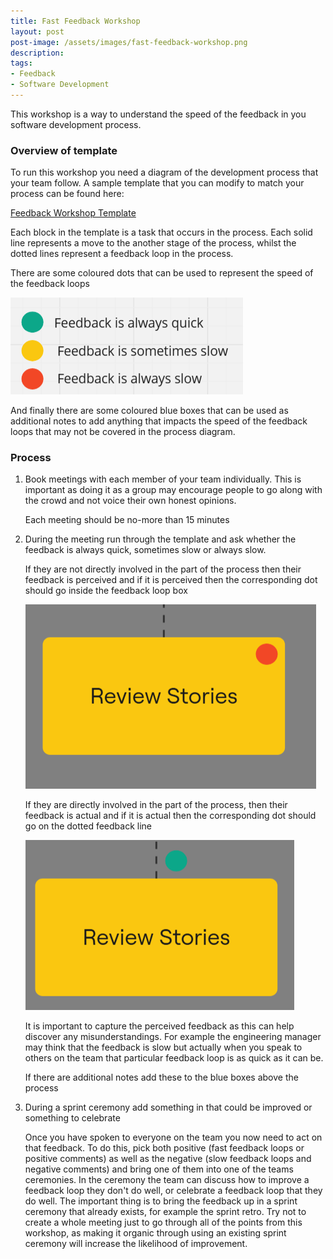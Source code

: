 ```yaml
---
title: Fast Feedback Workshop
layout: post
post-image: /assets/images/fast-feedback-workshop.png
description: 
tags:
- Feedback
- Software Development
---
```


This workshop is a way to understand the speed of the feedback in you software development process. 

### Overview of template

To run this workshop you need a diagram of the development process that your team follow. A sample template that you can modify to match your process can be found here:

[Feedback Workshop Template](https://miro.com/app/board/uXjVLuOyZjk=/)

Each block in the template is a task that occurs in the process. Each solid line represents a move to the another stage of the process, whilst the dotted lines represent a feedback loop in the process. 

There are some coloured dots that can be used to represent the speed of the feedback loops

![Feedback Speeds](/assets/images/feedback-speeds.png)

And finally there are some coloured blue boxes that can be used as additional notes to add anything that impacts the speed of the feedback loops that may not be covered in the process diagram.

### Process

1. Book meetings with each member of your team individually. This is important as doing it as a group may encourage people to go along with the crowd and not voice their own honest opinions.

   Each meeting should be no-more than 15 minutes

2. During the meeting run through the template and ask whether the feedback is always quick, sometimes slow or always slow. 

   If they are not directly involved in the part of the process then their feedback is perceived and if it is perceived then the corresponding dot should go inside the feedback loop box

    ![Perceived Feedback](/assets/images/perceived-feedback.png)

   If they are directly involved in the part of the process, then their feedback is actual and if it is actual then the corresponding dot should go on the dotted feedback line
  
    ![Actual Feedback](/assets/images/actual-feedback.png)

    It is important to capture the perceived feedback as this can help discover any misunderstandings. For example the engineering manager may think that the feedback is slow but actually when you speak to others on the team that particular feedback loop is as quick as it can be. 

    If there are additional notes add these to the blue boxes above the process 

3. During a sprint ceremony add something in that could be improved or something to celebrate

   Once you have spoken to everyone on the team you now need to act on that feedback. To do this, pick both positive (fast feedback loops or positive comments) as well as the negative (slow feedback loops and negative comments) and bring one of them into one of the teams ceremonies. In the ceremony the team can discuss how to improve a feedback loop they don't do well, or celebrate a feedback loop that they do well. The important thing is to bring the feedback up in a sprint ceremony that already exists, for example the sprint retro. Try not to create a whole meeting just to go through all of the points from this workshop, as making it organic through using an existing sprint ceremony will increase the likelihood of improvement.
